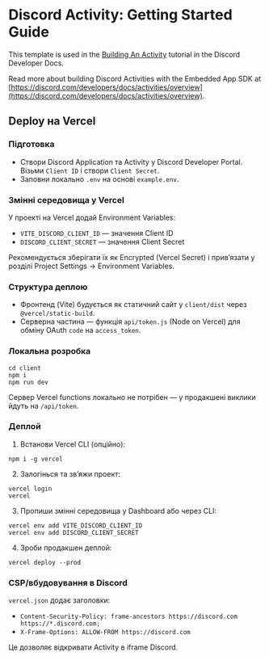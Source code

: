 # Discord Activity: Getting Started Guide

This template is used in the [Building An Activity](https://discord.com/developers/docs/activities/building-an-activity) tutorial in the Discord Developer Docs.

Read more about building Discord Activities with the Embedded App SDK at [https://discord.com/developers/docs/activities/overview](https://discord.com/developers/docs/activities/overview).

## Deploy на Vercel

### Підготовка
- Створи Discord Application та Activity у Discord Developer Portal. Візьми `Client ID` і створи `Client Secret`.
- Заповни локально `.env` на основі `example.env`.

### Змінні середовища у Vercel
У проекті на Vercel додай Environment Variables:
- `VITE_DISCORD_CLIENT_ID` — значення Client ID
- `DISCORD_CLIENT_SECRET` — значення Client Secret

Рекомендується зберігати їх як Encrypted (Vercel Secret) і прив’язати у розділі Project Settings → Environment Variables.

### Структура деплою
- Фронтенд (Vite) будується як статичний сайт у `client/dist` через `@vercel/static-build`.
- Серверна частина — функція `api/token.js` (Node on Vercel) для обміну OAuth `code` на `access_token`.

### Локальна розробка
```
cd client
npm i
npm run dev
```

Сервер Vercel functions локально не потрібен — у продакшені виклики йдуть на `/api/token`.

### Деплой
1. Встанови Vercel CLI (опційно):
```
npm i -g vercel
```
2. Залогінься та зв’яжи проект:
```
vercel login
vercel
```
3. Пропиши змінні середовища у Dashboard або через CLI:
```
vercel env add VITE_DISCORD_CLIENT_ID
vercel env add DISCORD_CLIENT_SECRET
```
4. Зроби продакшен деплой:
```
vercel deploy --prod
```

### CSP/вбудовування в Discord
`vercel.json` додає заголовки:
- `Content-Security-Policy: frame-ancestors https://discord.com https://*.discord.com;`
- `X-Frame-Options: ALLOW-FROM https://discord.com`

Це дозволяє відкривати Activity в iframe Discord.


